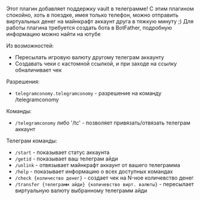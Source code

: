 Этот плагин добавляет поддержку vault в телеграмме!
С этим плагином спокойно, хоть в поездке, имея только телефон, можно отправить виртуальных денег на майнкрафт аккаунт друга в тяжкую минуту ;)
Для работы плагина требуется создать бота в BotFather, подробную информацию можно найти на ютубе

Из возможностей:
  - Пересылать игровую валюту другому телеграм аккаунту
  - Создавать чеки с кастомной ссылкой, и при заходе на ссылку обналичивает чек

Разрешения:
  - `telegramconomy.telegramconomy` - разрешение на команду /telegramconomy

Команды:
  - `/telegramconomy` либо '/tc' - позволяет привязать/отвязать телеграм аккаунт

Телеграм команды:
  - `/start` - показывает статус аккаунта
  - `/getid` - показывает ваш телеграм айди
  - `/unlink` - отвязывает майнкрафт аккаунт от вашего телеграмма
  - `/help` - показывает информацию о всех доступных командах
  - `/check {количество денег}` - создает чек на N-ное количевство денег
  - `/transfer {телеграмм айди} {количевство вирт. валюты}` - пересылает виртуальную валюту выбранному телеграмм айди
